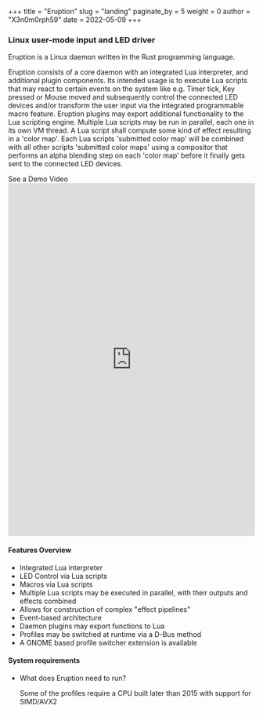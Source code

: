 +++
title = "Eruption"
slug = "landing"
paginate_by = 5
weight = 0
author = "X3n0m0rph59"
date = 2022-05-09
+++


### Linux user-mode input and LED driver

Eruption is a Linux daemon written in the Rust programming language.

Eruption consists of a core daemon with an integrated Lua interpreter, and additional plugin components. Its intended usage is to execute Lua scripts that may react to certain events on the system like e.g. Timer tick, Key pressed or Mouse moved and subsequently control the connected LED devices and/or transform the user input via the integrated programmable macro feature. Eruption plugins may export additional functionality to the Lua scripting engine. Multiple Lua scripts may be run in parallel, each one in its own VM thread. A Lua script shall compute some kind of effect resulting in a 'color map'. Each Lua scripts 'submitted color map' will be combined with all other scripts 'submitted color maps' using a compositor that performs an alpha blending step on each 'color map' before it finally gets sent to the connected LED devices.

<div class="spacer-xxs"></div>

<div class="d-flex justify-content-center">
    <a class="viewMoreButton animate__animated animate__fadeInDown animate__delay-4s" onclick="document.getElementById('player').scrollIntoView(false);">See a Demo Video</a>
</div>


<div class="spacer-xs"></div>

<div>
    <iframe id="ytplayer" type="text/html" width="100%" height="720px"
    src="http://www.youtube.com/embed/ig_71zg14nQ?autoplay=1&origin=http://127.0.0.1"
    frameborder="0"></iframe>
</div>

<div id="player"  class="spacer-xs"></div>

#### Features Overview

* Integrated Lua interpreter
* LED Control via Lua scripts
* Macros via Lua scripts
* Multiple Lua scripts may be executed in parallel, with their outputs and effects combined
* Allows for construction of complex "effect pipelines"
* Event-based architecture
* Daemon plugins may export functions to Lua
* Profiles may be switched at runtime via a D-Bus method
* A GNOME based profile switcher extension is available

<div id="player"  class="spacer-xs"></div>

#### System requirements

* What does Eruption need to run?


  Some of the profiles require a CPU built later than 2015 with support for SIMD/AVX2